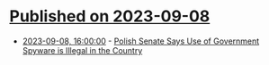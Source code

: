 # [Published on 2023-09-08](index.md)

* [2023-09-08, 16:00:00](https://yro.slashdot.org/story/23/09/08/1419200/polish-senate-says-use-of-government-spyware-is-illegal-in-the-country?utm_source=rss1.0mainlinkanon&utm_medium=feed) - [Polish Senate Says Use of Government Spyware is Illegal in the Country](https://yro.slashdot.org/story/23/09/08/1419200/polish-senate-says-use-of-government-spyware-is-illegal-in-the-country?utm_source=rss1.0mainlinkanon&utm_medium=feed)
